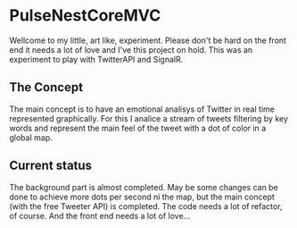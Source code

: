 # PulseNestCoreMVC

Wellcome to my little, art like, experiment. Please don't be hard on the front end it needs a lot of love and I've this project on hold. This was an experiment to play with TwitterAPI and SignalR.

## The Concept
The main concept is to have an emotional analisys of Twitter in real time represented graphically. For this I analice a stream of tweets filtering by key words and represent the main feel of the tweet with a dot of color in a global map.

## Current status
The background part is almost completed. May be some changes can be done to achieve more dots per second ni the map, but the main concept (with the free Tweeter API) is completed.
The code needs a lot of refactor, of course. And the front end needs a lot of love...

